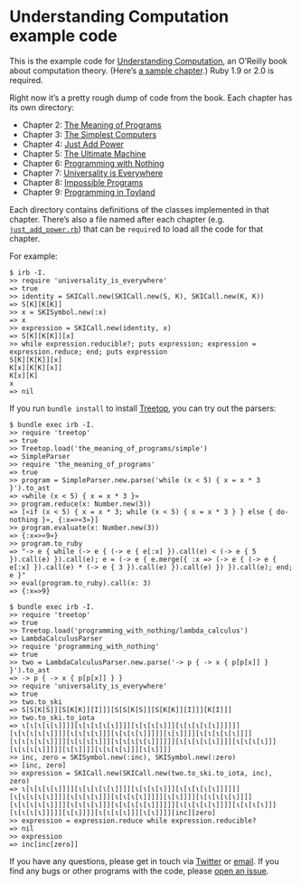 Understanding Computation example code
======================================

This is the example code for [Understanding Computation](http://computationbook.com/), an O’Reilly book about computation theory. (Here’s [a sample chapter](http://cdn.oreillystatic.com/oreilly/booksamplers/9781449329273_sampler.pdf).) Ruby 1.9 or 2.0 is required.

Right now it’s a pretty rough dump of code from the book. Each chapter has its own directory:

* Chapter 2: [The Meaning of Programs](the_meaning_of_programs)
* Chapter 3: [The Simplest Computers](the_simplest_computers)
* Chapter 4: [Just Add Power](just_add_power)
* Chapter 5: [The Ultimate Machine](the_ultimate_machine)
* Chapter 6: [Programming with Nothing](programming_with_nothing)
* Chapter 7: [Universality is Everywhere](universality_is_everywhere)
* Chapter 8: [Impossible Programs](impossible_programs)
* Chapter 9: [Programming in Toyland](programming_in_toyland)

Each directory contains definitions of the classes implemented in that chapter. There’s also a file named after each chapter (e.g. [`just_add_power.rb`](just_add_power.rb)) that can be `require`d to load all the code for that chapter.

For example:

```irb
$ irb -I.
>> require 'universality_is_everywhere'
=> true
>> identity = SKICall.new(SKICall.new(S, K), SKICall.new(K, K))
=> S[K][K[K]]
>> x = SKISymbol.new(:x)
=> x
>> expression = SKICall.new(identity, x)
=> S[K][K[K]][x]
>> while expression.reducible?; puts expression; expression = expression.reduce; end; puts expression
S[K][K[K]][x]
K[x][K[K][x]]
K[x][K]
x
=> nil
```

If you run `bundle install` to install [Treetop](http://treetop.rubyforge.org/), you can try out the parsers:

```irb
$ bundle exec irb -I.
>> require 'treetop'
=> true
>> Treetop.load('the_meaning_of_programs/simple')
=> SimpleParser
>> require 'the_meaning_of_programs'
=> true
>> program = SimpleParser.new.parse('while (x < 5) { x = x * 3 }').to_ast
=> «while (x < 5) { x = x * 3 }»
>> program.reduce(x: Number.new(3))
=> [«if (x < 5) { x = x * 3; while (x < 5) { x = x * 3 } } else { do-nothing }», {:x=>«3»}]
>> program.evaluate(x: Number.new(3))
=> {:x=>«9»}
>> program.to_ruby
=> "-> e { while (-> e { (-> e { e[:x] }).call(e) < (-> e { 5 }).call(e) }).call(e); e = (-> e { e.merge({ :x => (-> e { (-> e { e[:x] }).call(e) * (-> e { 3 }).call(e) }).call(e) }) }).call(e); end; e }"
>> eval(program.to_ruby).call(x: 3)
=> {:x=>9}
```

```irb
$ bundle exec irb -I.
>> require 'treetop'
=> true
>> Treetop.load('programming_with_nothing/lambda_calculus')
=> LambdaCalculusParser
>> require 'programming_with_nothing'
=> true
>> two = LambdaCalculusParser.new.parse('-> p { -> x { p[p[x]] } }').to_ast
=> -> p { -> x { p[p[x]] } }
>> require 'universality_is_everywhere'
=> true
>> two.to_ski
=> S[S[K[S]][S[K[K]][I]]][S[S[K[S]][S[K[K]][I]]][K[I]]]
>> two.to_ski.to_iota
=> ɩ[ɩ[ɩ[ɩ[ɩ]]]][ɩ[ɩ[ɩ[ɩ[ɩ]]]][ɩ[ɩ[ɩ[ɩ]]][ɩ[ɩ[ɩ[ɩ[ɩ]]]]]][ɩ[ɩ[ɩ[ɩ[ɩ]]]][ɩ[ɩ[ɩ[ɩ]]][ɩ[ɩ[ɩ[ɩ]]]]][ɩ[ɩ]]]][ɩ[ɩ[ɩ[ɩ[ɩ]]]][ɩ[ɩ[ɩ[ɩ[ɩ]]]][ɩ[ɩ[ɩ[ɩ]]][ɩ[ɩ[ɩ[ɩ[ɩ]]]]]][ɩ[ɩ[ɩ[ɩ[ɩ]]]][ɩ[ɩ[ɩ[ɩ]]][ɩ[ɩ[ɩ[ɩ]]]]][ɩ[ɩ]]]][ɩ[ɩ[ɩ[ɩ]]][ɩ[ɩ]]]]
>> inc, zero = SKISymbol.new(:inc), SKISymbol.new(:zero)
=> [inc, zero]
>> expression = SKICall.new(SKICall.new(two.to_ski.to_iota, inc), zero)
=> ɩ[ɩ[ɩ[ɩ[ɩ]]]][ɩ[ɩ[ɩ[ɩ[ɩ]]]][ɩ[ɩ[ɩ[ɩ]]][ɩ[ɩ[ɩ[ɩ[ɩ]]]]]][ɩ[ɩ[ɩ[ɩ[ɩ]]]][ɩ[ɩ[ɩ[ɩ]]][ɩ[ɩ[ɩ[ɩ]]]]][ɩ[ɩ]]]][ɩ[ɩ[ɩ[ɩ[ɩ]]]][ɩ[ɩ[ɩ[ɩ[ɩ]]]][ɩ[ɩ[ɩ[ɩ]]][ɩ[ɩ[ɩ[ɩ[ɩ]]]]]][ɩ[ɩ[ɩ[ɩ[ɩ]]]][ɩ[ɩ[ɩ[ɩ]]][ɩ[ɩ[ɩ[ɩ]]]]][ɩ[ɩ]]]][ɩ[ɩ[ɩ[ɩ]]][ɩ[ɩ]]]][inc][zero]
>> expression = expression.reduce while expression.reducible?
=> nil
>> expression
=> inc[inc[zero]]
```

If you have any questions, please get in touch via [Twitter](http://twitter.com/tomstuart) or [email](mailto:tom@codon.com). If you find any bugs or other programs with the code, please [open an issue](https://github.com/tomstuart/computationbook/issues/new).
